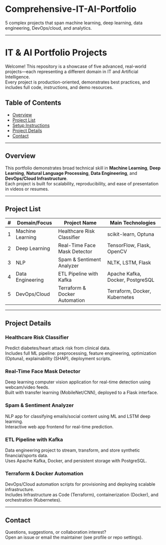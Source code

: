 # Comprehensive-IT-AI-Portfolio
5 complex projects that span machine learning, deep learning, data engineering, DevOps/cloud, and analytics.

***

# IT & AI Portfolio Projects

Welcome! This repository is a showcase of five advanced, real-world projects—each representing a different domain in IT and Artificial Intelligence.  
Every project is production-oriented, demonstrates best practices, and includes full code, instructions, and demo resources.

## Table of Contents

- [Overview](#overview)
- [Project List](#project-list)
- [Setup Instructions](#setup-instructions)
- [Project Details](#project-details)
- [Contact](#contact)

***

## Overview

This portfolio demonstrates broad technical skill in **Machine Learning**, **Deep Learning**, **Natural Language Processing**, **Data Engineering**, and **DevOps/Cloud Infrastructure**.  
Each project is built for scalability, reproducibility, and ease of presentation in videos or resumes.

***

## Project List

| #  | Domain/Focus                 | Project Name                    | Main Technologies         |
|----|-----------------------------|---------------------------------|--------------------------|
| 1  | Machine Learning            | Healthcare Risk Classifier      | scikit-learn, Optuna     |
| 2  | Deep Learning               | Real-Time Face Mask Detector    | TensorFlow, Flask, OpenCV|
| 3  | NLP                         | Spam & Sentiment Analyzer       | NLTK, LSTM, Flask        |
| 4  | Data Engineering            | ETL Pipeline with Kafka         | Apache Kafka, Docker, PostgreSQL |
| 5  | DevOps/Cloud                | Terraform & Docker Automation   | Terraform, Docker, Kubernetes    |


***

## Project Details

### Healthcare Risk Classifier
Predict diabetes/heart attack risk from clinical data.  
Includes full ML pipeline: preprocessing, feature engineering, optimization (Optuna), explainability (SHAP), deployment scripts.

### Real-Time Face Mask Detector
Deep learning computer vision application for real-time detection using webcam/video feeds.  
Built with transfer learning (MobileNet/CNN), deployed to a Flask interface.

### Spam & Sentiment Analyzer
NLP app for classifying emails/social content using ML and LSTM deep learning.  
Interactive web app frontend for real-time prediction.

### ETL Pipeline with Kafka
Data engineering project to stream, transform, and store synthetic financial/sports data.  
Uses Apache Kafka, Docker, and persistent storage with PostgreSQL.

### Terraform & Docker Automation
DevOps/Cloud automation scripts for provisioning and deploying scalable infrastructure.  
Includes Infrastructure as Code (Terraform), containerization (Docker), and orchestration (Kubernetes).

***

## Contact

Questions, suggestions, or collaboration interest?  
Open an issue or email the maintainer (see profile or repo settings).
